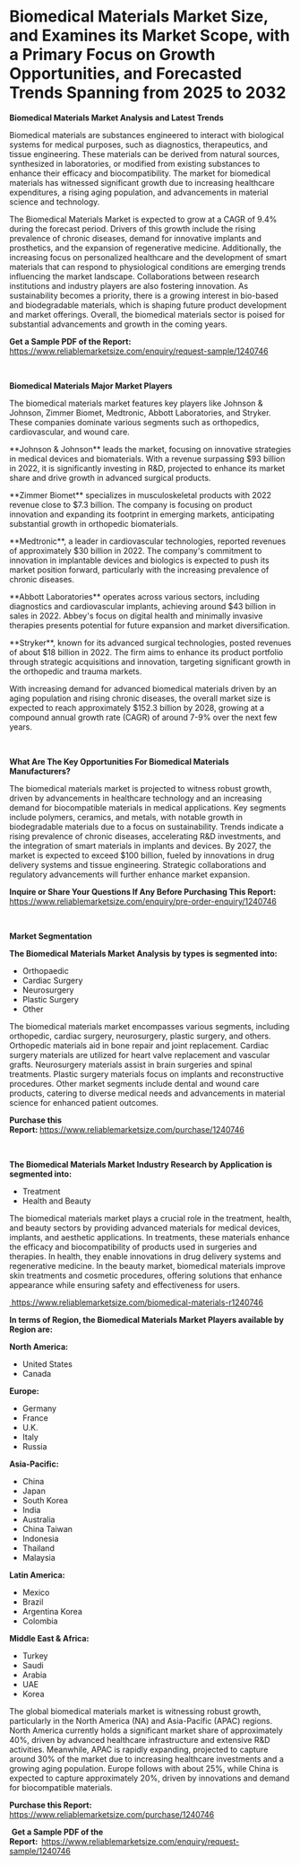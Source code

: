 <p><h1>Biomedical Materials Market Size, and Examines its Market Scope, with a Primary Focus on Growth Opportunities, and Forecasted Trends Spanning from 2025 to 2032</h1></p><p><strong>Biomedical Materials Market Analysis and Latest Trends</strong></p>
<p><p>Biomedical materials are substances engineered to interact with biological systems for medical purposes, such as diagnostics, therapeutics, and tissue engineering. These materials can be derived from natural sources, synthesized in laboratories, or modified from existing substances to enhance their efficacy and biocompatibility. The market for biomedical materials has witnessed significant growth due to increasing healthcare expenditures, a rising aging population, and advancements in material science and technology.</p><p>The Biomedical Materials Market is expected to grow at a CAGR of 9.4% during the forecast period. Drivers of this growth include the rising prevalence of chronic diseases, demand for innovative implants and prosthetics, and the expansion of regenerative medicine. Additionally, the increasing focus on personalized healthcare and the development of smart materials that can respond to physiological conditions are emerging trends influencing the market landscape. Collaborations between research institutions and industry players are also fostering innovation. As sustainability becomes a priority, there is a growing interest in bio-based and biodegradable materials, which is shaping future product development and market offerings. Overall, the biomedical materials sector is poised for substantial advancements and growth in the coming years.</p></p>
<p><strong>Get a Sample PDF of the Report:&nbsp;</strong> <a href="https://www.reliablemarketsize.com/enquiry/request-sample/1240746?utm_campaign=3055&utm_medium=2&utm_source=Github&utm_content=ia&utm_term=13042025&utm_id=biomedical-materials">https://www.reliablemarketsize.com/enquiry/request-sample/1240746</a></p>
<p>&nbsp;</p>
<p><strong>Biomedical Materials Major Market Players</strong></p>
<p><p>The biomedical materials market features key players like Johnson & Johnson, Zimmer Biomet, Medtronic, Abbott Laboratories, and Stryker. These companies dominate various segments such as orthopedics, cardiovascular, and wound care.</p><p>**Johnson & Johnson** leads the market, focusing on innovative strategies in medical devices and biomaterials. With a revenue surpassing $93 billion in 2022, it is significantly investing in R&D, projected to enhance its market share and drive growth in advanced surgical products.</p><p>**Zimmer Biomet** specializes in musculoskeletal products with 2022 revenue close to $7.3 billion. The company is focusing on product innovation and expanding its footprint in emerging markets, anticipating substantial growth in orthopedic biomaterials.</p><p>**Medtronic**, a leader in cardiovascular technologies, reported revenues of approximately $30 billion in 2022. The company's commitment to innovation in implantable devices and biologics is expected to push its market position forward, particularly with the increasing prevalence of chronic diseases.</p><p>**Abbott Laboratories** operates across various sectors, including diagnostics and cardiovascular implants, achieving around $43 billion in sales in 2022. Abbey's focus on digital health and minimally invasive therapies presents potential for future expansion and market diversification.</p><p>**Stryker**, known for its advanced surgical technologies, posted revenues of about $18 billion in 2022. The firm aims to enhance its product portfolio through strategic acquisitions and innovation, targeting significant growth in the orthopedic and trauma markets.</p><p>With increasing demand for advanced biomedical materials driven by an aging population and rising chronic diseases, the overall market size is expected to reach approximately $152.3 billion by 2028, growing at a compound annual growth rate (CAGR) of around 7-9% over the next few years.</p></p>
<p>&nbsp;</p>
<p><strong>What Are The Key Opportunities For Biomedical Materials Manufacturers?</strong></p>
<p><p>The biomedical materials market is projected to witness robust growth, driven by advancements in healthcare technology and an increasing demand for biocompatible materials in medical applications. Key segments include polymers, ceramics, and metals, with notable growth in biodegradable materials due to a focus on sustainability. Trends indicate a rising prevalence of chronic diseases, accelerating R&D investments, and the integration of smart materials in implants and devices. By 2027, the market is expected to exceed $100 billion, fueled by innovations in drug delivery systems and tissue engineering. Strategic collaborations and regulatory advancements will further enhance market expansion.</p></p>
<p><strong>Inquire or Share Your Questions If Any Before Purchasing This Report:</strong> <a href="https://www.reliablemarketsize.com/enquiry/pre-order-enquiry/1240746?utm_campaign=3055&utm_medium=2&utm_source=Github&utm_content=ia&utm_term=13042025&utm_id=biomedical-materials">https://www.reliablemarketsize.com/enquiry/pre-order-enquiry/1240746</a></p>
<p>&nbsp;</p>
<p><strong>Market Segmentation</strong></p>
<p><strong>The Biomedical Materials Market Analysis by types is segmented into:</strong></p>
<p><ul><li>Orthopaedic</li><li>Cardiac Surgery</li><li>Neurosurgery</li><li>Plastic Surgery</li><li>Other</li></ul></p>
<p><p>The biomedical materials market encompasses various segments, including orthopedic, cardiac surgery, neurosurgery, plastic surgery, and others. Orthopedic materials aid in bone repair and joint replacement. Cardiac surgery materials are utilized for heart valve replacement and vascular grafts. Neurosurgery materials assist in brain surgeries and spinal treatments. Plastic surgery materials focus on implants and reconstructive procedures. Other market segments include dental and wound care products, catering to diverse medical needs and advancements in material science for enhanced patient outcomes.</p></p>
<p><strong>Purchase this Report:&nbsp;</strong><a href="https://www.reliablemarketsize.com/purchase/1240746?utm_campaign=3055&utm_medium=2&utm_source=Github&utm_content=ia&utm_term=13042025&utm_id=biomedical-materials">https://www.reliablemarketsize.com/purchase/1240746</a></p>
<p>&nbsp;</p>
<p><strong>The Biomedical Materials Market Industry Research by Application is segmented into:</strong></p>
<p><ul><li>Treatment</li><li>Health and Beauty</li></ul></p>
<p><p>The biomedical materials market plays a crucial role in the treatment, health, and beauty sectors by providing advanced materials for medical devices, implants, and aesthetic applications. In treatments, these materials enhance the efficacy and biocompatibility of products used in surgeries and therapies. In health, they enable innovations in drug delivery systems and regenerative medicine. In the beauty market, biomedical materials improve skin treatments and cosmetic procedures, offering solutions that enhance appearance while ensuring safety and effectiveness for users.</p></p>
<p><a href="https://www.reliablemarketsize.com/biomedical-materials-r1240746?utm_campaign=3055&utm_medium=2&utm_source=Github&utm_content=ia&utm_term=13042025&utm_id=biomedical-materials">&nbsp;https://www.reliablemarketsize.com/biomedical-materials-r1240746</a></p>
<p><strong>In terms of Region, the Biomedical Materials Market Players available by Region are:</strong></p>
<p>
    <p> <strong> North America: </strong>
        <ul>
            <li>United States</li>
            <li>Canada</li>
        </ul>
        </p> 
    <p> <strong> Europe: </strong>
        <ul>
            <li>Germany</li>
            <li>France</li>
            <li>U.K.</li>
            <li>Italy</li>
            <li>Russia</li>
        </ul>
        </p> 
    <p> <strong> Asia-Pacific: </strong>
        <ul>
            <li>China</li>
            <li>Japan</li>
            <li>South Korea</li>
            <li>India</li>
            <li>Australia</li>
            <li>China Taiwan</li>
            <li>Indonesia</li>
            <li>Thailand</li>
            <li>Malaysia</li>
        </ul>
        </p> 
    <p> <strong> Latin America: </strong>
        <ul>
            <li>Mexico</li>
            <li>Brazil</li>
            <li>Argentina Korea</li>
            <li>Colombia</li>
        </ul>
        </p> 
    <p> <strong> Middle East & Africa: </strong>
        <ul>
            <li>Turkey</li>
            <li>Saudi</li>
            <li>Arabia</li>
            <li>UAE</li>
            <li>Korea</li>
        </ul>
    </p>
    </p>
<p><p>The global biomedical materials market is witnessing robust growth, particularly in the North America (NA) and Asia-Pacific (APAC) regions. North America currently holds a significant market share of approximately 40%, driven by advanced healthcare infrastructure and extensive R&D activities. Meanwhile, APAC is rapidly expanding, projected to capture around 30% of the market due to increasing healthcare investments and a growing aging population. Europe follows with about 25%, while China is expected to capture approximately 20%, driven by innovations and demand for biocompatible materials.</p></p>
<p><strong>Purchase this Report: </strong><a href="https://www.reliablemarketsize.com/purchase/1240746?utm_campaign=3055&utm_medium=2&utm_source=Github&utm_content=ia&utm_term=13042025&utm_id=biomedical-materials">https://www.reliablemarketsize.com/purchase/1240746</a></p>
<p>&nbsp;<strong>Get a Sample PDF of the Report:&nbsp;&nbsp;</strong><a href="https://www.reliablemarketsize.com/enquiry/request-sample/1240746?utm_campaign=3055&utm_medium=2&utm_source=Github&utm_content=ia&utm_term=13042025&utm_id=biomedical-materials">https://www.reliablemarketsize.com/enquiry/request-sample/1240746</a></p>
<p><strong></strong></p>
<p><p></p><p></p><p></p></p>